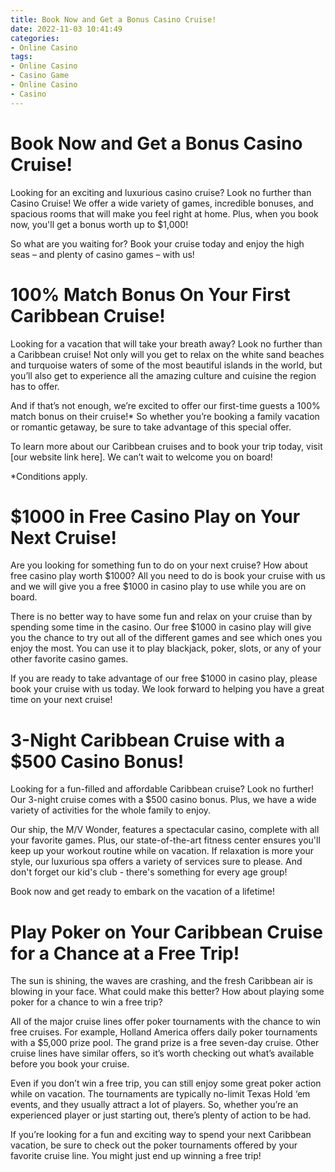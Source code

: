 ```yaml
---
title: Book Now and Get a Bonus Casino Cruise!
date: 2022-11-03 10:41:49
categories:
- Online Casino
tags:
- Online Casino
- Casino Game
- Online Casino
- Casino
---
```



#  Book Now and Get a Bonus Casino Cruise!

Looking for an exciting and luxurious casino cruise? Look no further than Casino Cruise! We offer a wide variety of games, incredible bonuses, and spacious rooms that will make you feel right at home. Plus, when you book now, you'll get a bonus worth up to $1,000!

So what are you waiting for? Book your cruise today and enjoy the high seas – and plenty of casino games – with us!

#  100% Match Bonus On Your First Caribbean Cruise!

Looking for a vacation that will take your breath away? Look no further than a Caribbean cruise! Not only will you get to relax on the white sand beaches and turquoise waters of some of the most beautiful islands in the world, but you’ll also get to experience all the amazing culture and cuisine the region has to offer.

And if that’s not enough, we’re excited to offer our first-time guests a 100% match bonus on their cruise!* So whether you’re booking a family vacation or romantic getaway, be sure to take advantage of this special offer.

To learn more about our Caribbean cruises and to book your trip today, visit [our website link here]. We can’t wait to welcome you on board!

*Conditions apply.

#  $1000 in Free Casino Play on Your Next Cruise!

Are you looking for something fun to do on your next cruise? How about free casino play worth $1000? All you need to do is book your cruise with us and we will give you a free $1000 in casino play to use while you are on board.

There is no better way to have some fun and relax on your cruise than by spending some time in the casino. Our free $1000 in casino play will give you the chance to try out all of the different games and see which ones you enjoy the most. You can use it to play blackjack, poker, slots, or any of your other favorite casino games.

If you are ready to take advantage of our free $1000 in casino play, please book your cruise with us today. We look forward to helping you have a great time on your next cruise!

#  3-Night Caribbean Cruise with a $500 Casino Bonus!

Looking for a fun-filled and affordable Caribbean cruise? Look no further! Our 3-night cruise comes with a $500 casino bonus. Plus, we have a wide variety of activities for the whole family to enjoy.

Our ship, the M/V Wonder, features a spectacular casino, complete with all your favorite games. Plus, our state-of-the-art fitness center ensures you'll keep up your workout routine while on vacation. If relaxation is more your style, our luxurious spa offers a variety of services sure to please. And don't forget our kid's club - there's something for every age group!

Book now and get ready to embark on the vacation of a lifetime!

#  Play Poker on Your Caribbean Cruise for a Chance at a Free Trip!

The sun is shining, the waves are crashing, and the fresh Caribbean air is blowing in your face. What could make this better? How about playing some poker for a chance to win a free trip?

All of the major cruise lines offer poker tournaments with the chance to win free cruises. For example, Holland America offers daily poker tournaments with a $5,000 prize pool. The grand prize is a free seven-day cruise. Other cruise lines have similar offers, so it’s worth checking out what’s available before you book your cruise.

Even if you don’t win a free trip, you can still enjoy some great poker action while on vacation. The tournaments are typically no-limit Texas Hold ‘em events, and they usually attract a lot of players. So, whether you’re an experienced player or just starting out, there’s plenty of action to be had.

If you’re looking for a fun and exciting way to spend your next Caribbean vacation, be sure to check out the poker tournaments offered by your favorite cruise line. You might just end up winning a free trip!
